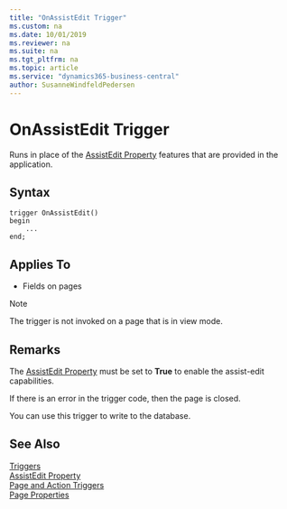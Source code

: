 ```yaml
---
title: "OnAssistEdit Trigger"
ms.custom: na
ms.date: 10/01/2019
ms.reviewer: na
ms.suite: na
ms.tgt_pltfrm: na
ms.topic: article
ms.service: "dynamics365-business-central"
author: SusanneWindfeldPedersen
---
```


# OnAssistEdit Trigger
Runs in place of the [AssistEdit Property](../properties/devenv-assistedit-property.md) features that are provided in the application.  

## Syntax  
```  
trigger OnAssistEdit()
begin
    ...
end;
``` 

## Applies To  
- Fields on pages  

> [!NOTE]  
>  The trigger is not invoked on a page that is in view mode<!--NAV in the [!INCLUDE[nav_web](../includes/nav_web_md.md)]-->.  

## Remarks  
The [AssistEdit Property](../properties/devenv-assistedit-property.md) must be set to **True** to enable the assist-edit capabilities.

 If there is an error in the trigger code, then the page is closed.  

 You can use this trigger to write to the database.  

## See Also  
 [Triggers](devenv-triggers.md)  
 [AssistEdit Property](../properties/devenv-assistedit-property.md)  
 [Page and Action Triggers](devenv-page-and-action-triggers.md)  
 [Page Properties](../properties/devenv-page-properties.md)  
